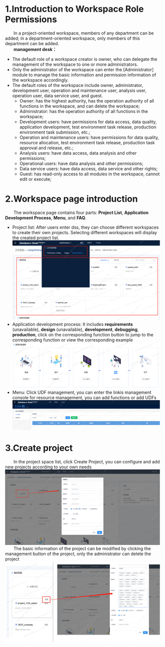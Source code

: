 # 1.Introduction to Workspace Role Permissions 
&nbsp;&nbsp;&nbsp;&nbsp;&nbsp;&nbsp;&nbsp;In a project-oriented workspace, members of any department can be added; in a department-oriented workspace, only members of this department can be added.<br>
&nbsp;&nbsp;&nbsp;&nbsp;&nbsp;&nbsp;&nbsp;**management desk：**
- The default role of a workspace creator is owner, who can delegate the management of the workspace to one or more administrators. <br>
- Only the administrator of the workspace can enter the [Administrator] module to manage the basic information and permission information of the workspace accordingly. <br>
- The default roles of the workspace include owner, administrator, development user, operation and maintenance user, analysis user, operation user, data service user, and guest. <br>
  - Owner: has the highest authority, has the operation authority of all functions in the workspace, and can delete the workspace;
  - Administrator: has the operation authority of all functions in the workspace;
  - Development users: have permissions for data access, data quality, application development, test environment task release, production environment task submission, etc.;
  - Operation and maintenance users: have permissions for data quality, resource allocation, test environment task release, production task approval and release, etc.;
  - Analysis users: have data access, data analysis and other permissions;
  - Operational users: have data analysis and other permissions;
  - Data service users: have data access, data service and other rights;
  - Guest: has read-only access to all modules in the workspace, cannot edit or execute;

# 2.Workspace page introduction
&nbsp;&nbsp;&nbsp;&nbsp;&nbsp;&nbsp;&nbsp;The workspace page contains four parts: **Project List**, **Application Development Process**, **Menu**, and **FAQ**.<br>
- Project list: After users enter dss, they can choose different workspaces to create their own projects. Selecting different workspaces will display the created project list.
![](../Images/Using_Document/workspace/ws_img1.png)
- Application development process: It includes **requirements** (unavailable), **design** (unavailable), **development**, **debugging**, **production**, click on the corresponding function button to jump to the corresponding function or view the corresponding example
![](../Images/Using_Document/workspace/ws_img2.png)
- Menu: Click UDF management, you can enter the linkis management console for resource management, you can add functions or add UDFs
![](../Images/Using_Document/workspace/ws_img3.png)

# 3.Create project
&nbsp;&nbsp;&nbsp;&nbsp;&nbsp;&nbsp;&nbsp;In the project space list, click Create Project, you can configure and add new projects according to your own needs
![](../Images/Using_Document/workspace/ws_img5.png)
&nbsp;&nbsp;&nbsp;&nbsp;&nbsp;&nbsp;&nbsp;The basic information of the project can be modified by clicking the management button of the project, only the administrator can delete the project
![](../Images/Using_Document/workspace/ws_img6.png)